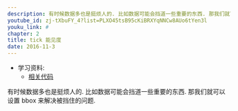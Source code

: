 ```yaml
---
description: 有时候数据多也是挺烦人的. 比如数据可能会挡道一些重要的东西. 那我们就可以设置 bbox 来解决被挡住的问题.
youtube_id: zj-tXbuFY_4?list=PLXO45tsB95cKiBRXYqNNCw8AUo6tYen3l
youku_link: #
chapter: 2
title: tick 能见度
date: 2016-11-3
---
```

* 学习资料:
  * [相关代码](https://github.com/MorvanZhou/tutorials/blob/master/matplotlibTUT/plt9_tick_visibility.py)
  
有时候数据多也是挺烦人的. 
比如数据可能会挡道一些重要的东西. 那我们就可以设置 bbox 来解决被挡住的问题.